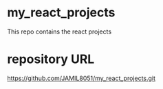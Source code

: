 # my_react_projects
This repo contains the react projects

# repository URL
https://github.com/JAMIL8051/my_react_projects.git
